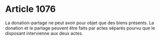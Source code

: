 # Article 1076

La donation-partage ne peut avoir pour objet que des biens présents.   La donation et le partage peuvent être faits par actes séparés pourvu que le disposant intervienne aux deux actes.